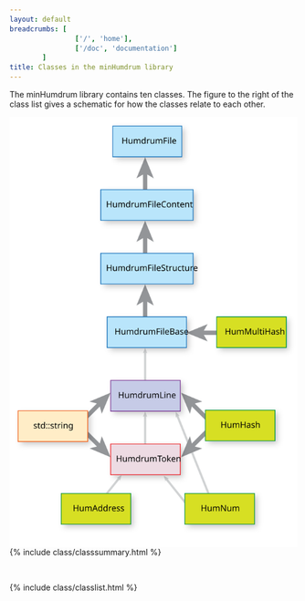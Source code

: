 ```yaml
---
layout: default
breadcrumbs: [
                ['/', 'home'],
                ['/doc', 'documentation']
        ]
title: Classes in the minHumdrum library
---
```


The minHumdrum library contains ten classes.  The figure to the right
of the class list gives a schematic for how the classes relate to each other.

<img style="float:right" src="/images/class-organization.svg">

{% include class/classsummary.html %}

&nbsp;


{% include class/classlist.html %}


